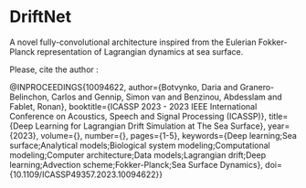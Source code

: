 # DriftNet
A novel fully-convolutional architecture inspired from the Eulerian Fokker-Planck representation of Lagrangian dynamics at sea surface.

Please, cite the author : 

@INPROCEEDINGS{10094622,
  author={Botvynko, Daria and Granero-Belinchon, Carlos and Gennip, Simon van and Benzinou, Abdesslam and Fablet, Ronan},
  booktitle={ICASSP 2023 - 2023 IEEE International Conference on Acoustics, Speech and Signal Processing (ICASSP)}, 
  title={Deep Learning for Lagrangian Drift Simulation at The Sea Surface}, 
  year={2023},
  volume={},
  number={},
  pages={1-5},
  keywords={Deep learning;Sea surface;Analytical models;Biological system modeling;Computational modeling;Computer architecture;Data models;Lagrangian drift;Deep learning;Advection scheme;Fokker-Planck;Sea Surface Dynamics},
  doi={10.1109/ICASSP49357.2023.10094622}}

